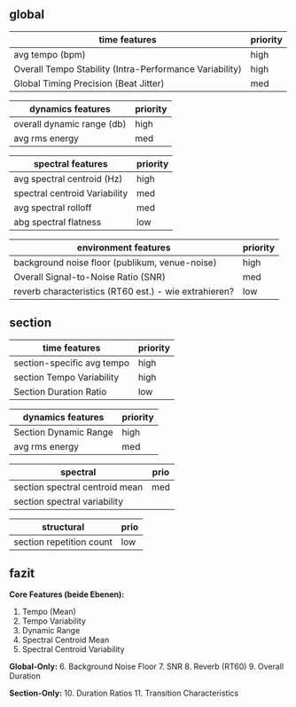 ## global

| time features                                           | priority |
| ------------------------------------------------------- | -------- |
| avg tempo (bpm)                                         | high     |
| Overall Tempo Stability (Intra-Performance Variability) | high     |
| Global Timing Precision (Beat Jitter)                   | med      |

| dynamics features          | priority |
| -------------------------- | -------- |
| overall dynamic range (db) | high     |
| avg rms energy             | med      |

| spectral features             | priority |
| ----------------------------- | -------- |
| avg spectral centroid (Hz)    | high     |
| spectral centroid Variability | med      |
| avg spectral rolloff          | med      |
| abg spectral flatness         | low      |

| environment features                                  | priority |
| ----------------------------------------------------- | -------- |
| background noise floor (publikum, venue-noise)        | high     |
| Overall Signal-to-Noise Ratio (SNR)                   | med      |
| reverb characteristics (RT60 est.) - wie extrahieren? | low      |

## section

| time features              | priority |
| -------------------------- | -------- |
| section-specific avg tempo | high     |
| section Tempo Variability  | high     |
| Section Duration Ratio     | low      |

| dynamics features     | priority |
| --------------------- | -------- |
| Section Dynamic Range | high     |
| avg rms energy        | med      |

| spectral                       | prio |
| ------------------------------ | ---- |
| section spectral centroid mean | med  |
| section spectral variability   |      |

| structural               | prio |
| ------------------------ | ---- |
| section repetition count | low  |

## fazit

**Core Features (beide Ebenen):**
1. Tempo (Mean)
2. Tempo Variability
3. Dynamic Range
4. Spectral Centroid Mean
5. Spectral Centroid Variability

**Global-Only:** 6. Background Noise Floor 7. SNR 8. Reverb (RT60) 9. Overall Duration

**Section-Only:** 10. Duration Ratios 11. Transition Characteristics